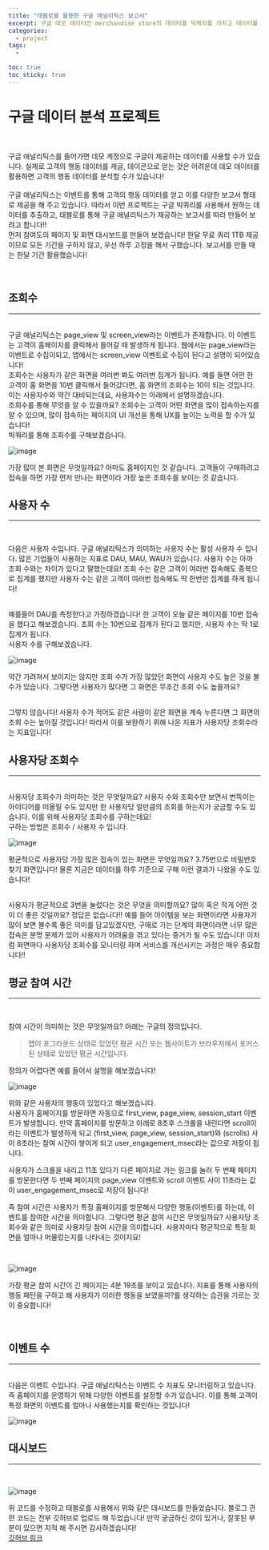 ```yaml
---
title: "태블로를 활용한 구글 애널리틱스 보고서"
excerpt: 구글 데모 데이터인 merchandise store의 데이터를 빅쿼리를 가지고 데이터를 추출하고 태블로를 활용 해 구글 애널리틱스 보고서를 만들어보려고 합니다!
categories:
  - project
tags:
  - 

toc: true
toc_sticky: true
---
```


# 구글 데이터 분석 프로젝트
<br>

구글 애널리틱스를 들어가면 데모 계정으로 구글이 제공하는 데이터를 사용할 수가 있습니다. 실제로 고객의 행동 데이터를 캐글, 데이콘으로 얻는 것은 어려운데 데모 데이터를 활용하면 고객의 행동 데이터를 분석할 수가 있습니다!   
<br>
구글 애널리틱스는 이벤트를 통해 고객의 행동 데이터를 얻고 이를 다양한 보고서 형태로 제공을 해 주고 있습니다. 따라서 이번 프로젝트는 구글 빅쿼리를 사용해서 원하는 데이터를 추출하고, 태블로를 통해 구글 애널리틱스가 제공하는 보고서를 따라 만들어 보려고 합니다!!   
먼저 참여도의 페이지 및 화면 대시보드를 만들어 보겠습니다! 한달 무료 쿼리 1TB 제공이므로 모든 기간을 구하지 않고, 우선 하루 고정을 해서 구했습니다. 보고서를 만들 때는 한달 기간 활용했습니다!

<br>

## 조회수
<hr>
<br>
구글 애널리틱스는 page_view 및 screen_view라는 이벤트가 존재합니다. 이 이벤트는 고객이 홈페이지를 클릭해서 들어갈 때 발생하게 됩니다. 웹에서는 page_view라는 이벤트로 수집이되고, 앱에서는 screen_view 이벤트로 수집이 된다고 설명이 되어있습니다!   

<br>
조회수는 사용자가 같은 화면을 여러번 봐도 여러번 집계가 됩니다. 예를 들면 어떤 한 고객이 홈 화면을 10번 클릭해서 들어갔다면, 홈 화면의 조회수는 10이 되는 것입니다. 이는 사용자수와 약간 대비되는데요, 사용자수는 아래에서 설명하겠습니다.   

<br>
조회수를 통해 무엇을 알 수 있을까요? 조회수는 고객이 어떤 화면을 많이 접속하는지를 알 수 있으며, 많이 접속하는 페이지의 UI 개선을 통해 UX를 높이는 노력을 할 수가 있습니다!   

<br>
빅쿼리를 통해 조회수를 구해보겠습니다.   

<br>

![image](https://github.com/wbin0718/shoppingmall_weblog/assets/104637982/6c76aadb-fe8a-412f-8774-0eac6624cb5d)

가장 많이 본 화면은 무엇일까요? 아마도 홈페이지인 것 같습니다. 고객들이 구매하려고 접속을 하면 가장 먼저 만나는 화면이라 가장 높은 조회수를 보이는 것 같습니다.

## 사용자 수
<hr>
<br>

다음은 사용자 수입니다. 구글 애널리틱스가 의미하는 사용자 수는 활성 사용자 수 입니다. 많은 기업들이 사용하는 지표로 DAU, MAU, WAU가 있습니다. 사용자 수는 아까 조회 수와는 차이가 있다고 말했는데요! 조회 수는 같은 고객이 여러번 접속해도 중복으로 집계를 했지만 사용자 수는 같은 고객이 여러번 접속해도 딱 한번만 집계를 하게 됩니다!   

<br>
예를들어 DAU를 측정한다고 가정하겠습니다! 한 고객이 오늘 같은 페이지를 10번 접속을 했다고 해보겠습니다. 조회 수는 10번으로 집계가 된다고 했지만, 사용자 수는 딱 1로 집계가 됩니다.   

<br>
사용자 수를 구해보겠습니다.

<br>

![image](https://github.com/wbin0718/shoppingmall_weblog/assets/104637982/702443dc-1acb-41ad-a86e-4674ace34198)

약간 가려져서 보이지는 않지만 조회 수가 가장 많았던 화면이 사용자 수도 높은 것을 볼 수가 있습니다. 그렇다면 사용자가 많다면 그 화면은 무조건 조회 수도 높을까요?   

<br>
그렇지 않습니다! 사용자 수가 적어도 같은 사람이 같은 화면을 계속 누른다면 그 화면의 조회 수는 높아질 것입니다! 따라서 이를 보완하기 위해 나온 지표가 사용자당 조회수라는 지표입니다!   

<br>

## 사용자당 조회수
<hr>
<br>
사용자당 조회수가 의미하는 것은 무엇일까요?   
사용자 수와 조회수만 보면서 번뜩이는 아이디어를 떠올릴 수도 있지만 한 사용자당 얼만큼의 조회를 하는지가 궁금할 수도 있습니다. 이를 위해 사용자당 조회수를 구하는데요!   

<br>
구하는 방법은 조회수 / 사용자 수 입니다.

<br>

![image](https://github.com/wbin0718/shoppingmall_weblog/assets/104637982/4cf28489-56e8-494a-92cc-0d1ca34d64d1)   

평균적으로 사용자당 가장 많은 접속이 있는 화면은 무엇일까요? 3.75번으로 비밀번호 찾기 화면입니다! 물론 지금은 데이터를 하루 기준으로 구해 이런 결과가 나왔을 수도 있습니다!    

<br>
사용자가 평균적으로 3번을 눌렀다는 것은 무엇을 의미할까요? 많이 혹은 적게 어떤 것이 더 좋은 것일까요? 정답은 없습니다!!    
예를 들어 아이템을 보는 화면이라면 사용자가 많이 보면 볼수록 좋은 의미를 담고있겠지만, 구매로 가는 단계의 화면이라면 너무 많은 접속은 분명 문제가 있어 사용자가 어려움을 겪고 있다는 증거가 될 수도 있습니다!   
이처럼 화면마다 사용자당 조회수를 모니터링 하며 서비스를 개선시키는 과정은 매우 중요합니다!!   

<br>

## 평균 참여 시간
<hr>
<br>

참여 시간이 의미하는 것은 무엇일까요? 아래는 구글의 정의입니다.   
> 앱이 포그라운드 상태로 있었던 평균 시간 또는 웹사이트가 브라우저에서 포커스된 상태로 있었던 평균 시간입니다.

정의가 어렵다면 예를 들어서 설명을 해보겠습니다!   

![image](https://github.com/wbin0718/shoppingmall_weblog/assets/104637982/bdc1c1a4-d106-4c2d-b2f3-ad6e2e06d0ca)   

위와 같은 사용자의 행동이 있었다고 해보겠습니다.   
사용자가 홈페이지를 방문하면 자동으로 first_view, page_view, session_start 이벤트가 발생합니다. 만약 홈페이지를 방문하고 아래로 8초후 스크롤을 내린다면 scroll이라는 이벤트가 발생하게 되고 (first_view, page_view, session_start)와 (scrolls) 사이 8초라는 참여 시간이 쌓이게 되고 user_engagement_msec라는 값으로 저장이 됩니다.   

사용자가 스크롤을 내리고 11초 있다가 다른 페이지로 가는 링크를 눌러 두 번째 페이지를 방문한다면 두 번째 페이지의 page_view 이벤트와 scroll 이벤트 사이 11초라는 값이 user_engagement_msec로 저장이 됩니다!    

즉 참여 시간은 사용자가 특정 홈페이지를 방문해서 다양한 행동(이벤트)를 하는데, 이벤트를 참여한 시간을 의미합니다. 그렇다면 평균 참여 시간은 무엇일까요? 사용자당 조회수와 같은 의미로 사용자당 참여 시간을 의미합니다. 사용자마다 평균적으로 특정 화면을 얼마나 머물렀는지를 나타내는 것이지요!

<br>

![image](https://github.com/wbin0718/shoppingmall_weblog/assets/104637982/4265d9c1-1325-485e-8c7a-a16a888fd591)

가장 평균 참여 시간이 긴 페이지는 4분 19초를 보이고 있습니다. 지표를 통해 사용자의 행동 패턴을 구하고 왜 사용자가 이러한 행동을 보였을까?를 생각하는 습관을 기르는 것이 중요합니다!

<br>

## 이벤트 수
<hr>
<br>
다음은 이벤트 수입니다. 구글 애널리틱스는 이벤트 수 지표도 모니터링하고 있습니다. 즉 홈페이지를 운영하기 위해 다양한 이벤트를 설정할 수가 있습니다. 이를 통해 고객이 특정 화면의 이벤트를 얼마나 사용했는지를 확인하는 것입니다!  

<br>

![image](https://github.com/wbin0718/shoppingmall_weblog/assets/104637982/2b34acaf-a508-4297-bee5-c34779b1c26b)   

## 대시보드
<hr>
<br>

![image](https://github.com/wbin0718/google_analytics_dashboard/assets/104637982/411dce15-c22e-4212-a54d-9f6f511bc7b0)

위 코드를 수정하고 태블로를 사용해서 위와 같은 대시보드를 만들었습니다. 블로그 관련 코드는 전부 깃허브로 업로드 해 두었습니다!   만약 궁금하신 것이 있거나, 잘못된 부분이 있으면 지적 해 주시면 감사하겠습니다!   
[깃허브 링크](https://github.com/wbin0718/google_analytics_dashboard)